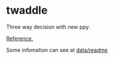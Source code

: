 # twaddle

Three way decision with new ppy.

[Reference.](http://www2.cs.uregina.ca/~twd/)

Some infomation can see at [data/readme](data/readme.txt)
